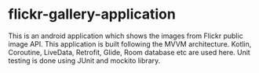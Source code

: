 # flickr-gallery-application

This is an android application which shows the images from Flickr public image API. This application is built following the MVVM architecture. Kotlin, Coroutine, LiveData, Retrofit, Glide, Room database etc are used here. Unit testing is done using JUnit and mockito library. 
